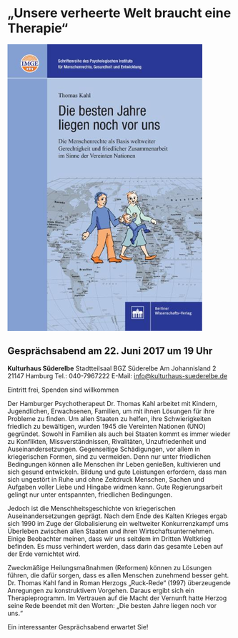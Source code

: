 # „Unsere verheerte Welt braucht eine Therapie“

![](/img/wsb_436x643_Titelbild+die-besten-jahre-liegen-noch-vor-uns.jpg)

## Gesprächsabend am 22. Juni 2017 um 19 Uhr

**Kulturhaus Süderelbe** 
Stadtteilsaal BGZ Süderelbe 
Am Johannisland 2 
21147 Hamburg 
Tel.: 040-7967222 
E-Mail: <info@kulturhaus-suederelbe.de> 

Eintritt frei, Spenden sind willkommen

Der Hamburger Psychotherapeut Dr. Thomas Kahl arbeitet mit Kindern,
Jugendlichen, Erwachsenen, Familien, um mit ihnen Lösungen für ihre
Probleme zu finden. Um allen Staaten zu helfen, ihre Schwierigkeiten
friedlich zu bewältigen, wurden 1945 die Vereinten Nationen (UNO)
gegründet. Sowohl in Familien als auch bei Staaten kommt es immer wieder
zu Konflikten, Missverständnissen, Rivalitäten, Unzufriedenheit und
Auseinandersetzungen. Gegenseitige Schädigungen, vor allem in
kriegerischen Formen, sind zu vermeiden. Denn nur unter friedlichen
Bedingungen können alle Menschen ihr Leben genießen, kultivieren und
sich gesund entwickeln. Bildung und gute Leistungen erfordern, dass man
sich ungestört in Ruhe und ohne Zeitdruck Menschen, Sachen und Aufgaben
voller Liebe und Hingabe widmen kann. Gute Regierungsarbeit gelingt nur
unter entspannten, friedlichen Bedingungen.

Jedoch ist die Menschheitsgeschichte von kriegerischen
Auseinandersetzungen geprägt. Nach dem Ende des Kalten Krieges ergab
sich 1990 im Zuge der Globalisierung ein weltweiter Konkurrenzkampf ums
Überleben zwischen allen Staaten und ihren Wirtschaftsunternehmen.
Einige Beobachter meinen, dass wir uns seitdem im Dritten Weltkrieg
befinden. Es muss verhindert werden, dass darin das gesamte Leben auf
der Erde vernichtet wird.

Zweckmäßige Heilungsmaßnahmen (Reformen) können zu Lösungen führen, die
dafür sorgen, dass es allen Menschen zunehmend besser geht. Dr. Thomas
Kahl fand in Roman Herzogs „Ruck-Rede“ (1997) überzeugende Anregungen zu
konstruktivem Vorgehen. Daraus ergibt sich ein Therapieprogramm. Im
Vertrauen auf die Macht der Vernunft hatte Herzog seine Rede beendet mit
den Worten: „Die besten Jahre liegen noch vor uns.“

Ein interessanter Gesprächsabend erwartet Sie!

